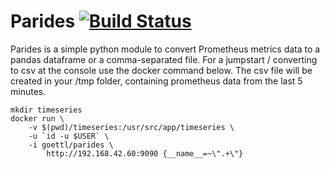 # Parides [![Build Status](https://travis-ci.org/goettl79/parides.svg?branch=master)](https://travis-ci.org/goettl79/parides)

Parides is a simple python module to convert Prometheus metrics data to a pandas dataframe or a comma-separated file.
For a jumpstart / converting to csv at the console use the docker command below. The csv file will be created in your /tmp
folder, containing prometheus data from the last 5 minutes.

    mkdir timeseries
    docker run \
        -v $(pwd)/timeseries:/usr/src/app/timeseries \
        -u `id -u $USER` \
        -i goettl/parides \
            http://192.168.42.60:9090 {__name__=~\".+\"} 
